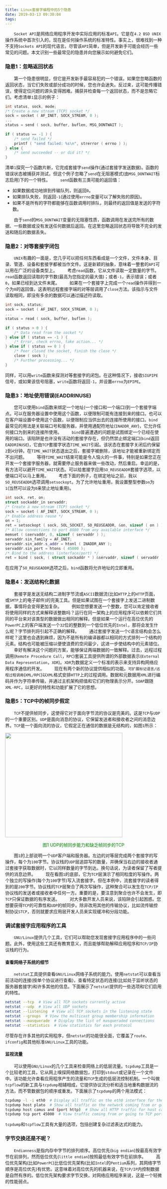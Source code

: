 ```yaml
---
title: Linux套接字编程中的5个隐患
date: 2019-03-13 09:30:04
tags:
---
```

&emsp;&emsp;`Socket API`是网络应用程序开发中实际应用的标准`API`。它是在`4.2 BSD UNIX`操作系统中首次引入的，现在是任何操作系统的标准特性。事实上，很难找到一种不支持`Sockets API`的现代语言。尽管该`API`简单，但是开发新手可能会经历一些常见的问题。本文识别一些最常见的隐患并向您展示如何避免它们。

### 隐患1：忽略返回状态

&emsp;&emsp;第一个隐患很明显，但它是开发新手最容易犯的一个错误。如果您忽略函数的返回状态，当它们失败或部分成功的时候，您也许会迷失。反过来，这可能传播错误，使得定位问题的源头变得困难。捕获并检查每一个返回状态，而不是忽略它们。考虑清单`1`显示的例子：

``` cpp
int status, sock, mode;
/* Create a new stream (TCP) socket */
sock = socket ( AF_INET, SOCK_STREAM, 0 );
...
status = send ( sock, buffer, buflen, MSG_DONTWAIT );
​
if ( status == -1 ) {
    /* send failed */
    printf ( "send failed: %s\n", strerror ( errno ) );
} else {
    /* send succeeded -- or did it? */
}
```

清单`1`探究一个函数片断，它完成套接字`send`操作(通过套接字发送数据)。函数的错误状态被捕获并测试，但这个例子忽略了`send`在无阻塞模式(由`MSG_DONTWAIT`标志启用)下的一个特性。
&emsp;&emsp;`send`函数有三类可能的返回值：

- 如果数据成功地排到传输队列，则返回`0`。
- 如果排队失败，则返回`-1`(通过使用`errno`变量可以了解失败的原因)。
- 如果不是所有的字符都能够在函数调用时排队，则最终的返回值是发送的字符数。

&emsp;&emsp;由于`send`的`MSG_DONTWAIT`变量的无阻塞性质，函数调用在发送完所有的数据、一些数据或没有发送任何数据后返回。在这里忽略返回状态将导致不完全的发送和随后的数据丢失。

### 隐患2：对等套接字闭包

&emsp;&emsp;`UNIX`有趣的一面是，您几乎可以把任何东西看成是一个文件，文件本身、目录、管道、设备和套接字都被当作文件。这是新颖的抽象，意味着一整套的`API`可以用在广泛的设备类型上。
&emsp;&emsp;考虑`read`函数，它从文件读取一定数量的字节。`read`函数返回读取的字节数(最高为您指定的最大值)；或者`-1`，表示错误；或者`0`，如果已经到达文件末尾。
&emsp;&emsp;如果在一个套接字上完成一个`read`操作并得到一个为`0`的返回值，这表明远程套接字端的对等层调用了`close`方法。该指示与文件读取相同，即没有多余的数据可以通过描述符读取。

``` cpp
int sock, status;
sock = socket ( AF_INET, SOCK_STREAM, 0 );
...
status = read ( sock, buffer, buflen );
​
if ( status > 0 ) {
    /* Data read from the socket */
} else if ( status == -1 ) {
    /* Error, check errno, take action... */
} else if ( status == 0 ) {
    /* Peer closed the socket, finish the close */
    close ( sock );
    /* Further processing... */
}
```

同样，可以用`write`函数来探测对等套接字的闭包。在这种情况下，接收`SIGPIPE`信号，或如果该信号阻塞，`write`函数将返回`-1`，并设置`errno`为`EPIPE`。

### 隐患3：地址使用错误(EADDRINUSE)

&emsp;&emsp;您可以使用`bind`函数来绑定一个地址(一个接口和一个端口)到一个套接字端点。可以在服务器设置中使用这个函数，以便限制可能有连接到来的接口。也可以在客户端设置中使用这个函数，以便限制应当供出去的连接所使用的接口。`bind`最常见的用法是关联端口号和服务器，并使用通配符地址(`INADDR_ANY`)，它允许任何接口为到来的连接所使用。
&emsp;&emsp;`bind`普遍遭遇的问题是试图绑定一个已经在使用的端口。该陷阱是也许没有活动的套接字存在，但仍然禁止绑定端口(`bind`返回`EADDRINUSE`)，它由`TCP`套接字状态`TIME_WAIT`引起。该状态在套接字关闭后约保留`2`到`4`分钟。在`TIME_WAIT`状态退出之后，套接字被删除，该地址才能被重新绑定而不出问题。
&emsp;&emsp;等待`TIME_WAIT`结束可能是令人恼火的一件事，特别是如果您正在开发一个套接字服务器，就需要停止服务器来做一些改动，然后重启。幸运的是，有方法可以避开`TIME_WAIT`状态。可以给套接字应用`SO_REUSEADDR`套接字选项，以便端口可以马上重用。
&emsp;&emsp;考虑下面的例子，在绑定地址之前，我以`SO_REUSEADDR`选项调用`setsockopt`。为了允许地址重用，我设置整型参数`on`为`1`(当然可以设为`0`来禁止地址重用)。

``` cpp
int sock, ret, on;
struct sockaddr_in servaddr;
/* Create a new stream (TCP) socket */
sock = socket ( AF_INET, SOCK_STREAM, 0 );
/* Enable address reuse */
on = 1;
ret = setsockopt ( sock, SOL_SOCKET, SO_REUSEADDR, &on, sizeof ( on ) );
/* Allow connections to port 8080 from any available interface */
memset ( &servaddr, 0, sizeof ( servaddr ) );
servaddr.sin_family = AF_INET;
servaddr.sin_addr.s_addr = htonl ( INADDR_ANY );
servaddr.sin_port = htons ( 45000 );
/* Bind to the address (interface/port) */
ret = bind ( sock, ( struct sockaddr * ) &servaddr, sizeof ( servaddr ) );
```

在应用了`SO_REUSEADDR`选项之后，`bind`函数将允许地址的立即重用。

### 隐患4：发送结构化数据

&emsp;&emsp;套接字是发送无结构二进制字节流或`ASCII`数据流(比如`HTTP`上的`HTTP`页面，或`SMTP`上的电子邮件)的完美工具。但是如果试图在一个套接字上发送二进制数据，事情将会变得更加复杂。
&emsp;&emsp;例如您想要发送一个整数，您可以肯定接收者将使用同样的方式来解释该整数吗？运行在同一架构上的应用程序可以依赖它们共同的平台来对该类型的数据做出相同的解释。但是如果一个运行在高位优先的`PowerPC`上的客户端发送一个`32`位的整数到一个低位优先的`Intel`，那将会发生什么呢？字节排列将引起不正确的解释。
&emsp;&emsp;通过套接字发送一个`C`语言结构会怎么样呢？这里也会遇到麻烦，因为不是所有的编译器都以相同的方式排列一个结构的元素。结构也可能被压缩以便使浪费的空间最少，这进一步使结构中的元素错位。
&emsp;&emsp;幸好有解决这个问题的方案，能够保证两端数据的一致解释。过去，远程过程调用(`Remote Procedure Call`，`RPC`)套装工具提供所谓的外部数据表示(`External Data Representation`，`XDR`)。`XDR`为数据定义一个标准的表示来支持异构网络应用程序通信的开发。
&emsp;&emsp;现在有两个新的协议提供相似的功能。`可扩展标记语言/远程过程调用`(`XML/RPC`)以`XML`格式安排`HTTP`上的过程调用。数据和元数据用`XML`进行编码并作为字符串传输，并通过主机架构把值和它们的物理表示分开。`SOAP`跟随`XML-RPC`，以更好的特性和功能扩展了它的思想。

### 隐患5：TCP中的帧同步假定

&emsp;&emsp;`TCP`不提供帧同步，这使得它对于面向字节流的协议是完美的。这是`TCP`与`UDP`的一个重要区别。`UDP`是面向消息的协议，它保留发送者和接收者之间的消息边界。`TCP`是一个面向流的协议，它假定正在通信的数据是无结构的，如图`1`所示：

<img src="./Linux套接字编程中的5个隐患/1.png" height="336" width="377">

<p align="center" style="color:green">图1 UDP的帧同步能力和缺乏帧同步的TCP</p>

&emsp;&emsp;图`1`的上部说明一个`UDP`客户端和服务器。左边的对等层完成两个套接字的写操作，每个为`100`字节。协议栈的`UDP`层追踪写的数量，并确保当右边的接收者通过套接字获取数据时，它以同样数量的字节到达。换句话说，为读者保留了写者提供的消息边界。
&emsp;&emsp;现在看图`1`的底部，它为`TCP`层演示了相同粒度的写操作。两个独立的写操作(每个为`100`字节)写入流套接字。但在本例中，流套接字的读者得到的是`200`字节。协议栈的`TCP`层聚合了两次写操作，这种聚合可以发生在`TCP/IP`协议栈的发送者或接收者中任何一方。重要的是，要注意到聚合也许不会发生，即`TCP`只保证数据的有序发送。
&emsp;&emsp;对大多数开发人员来说，该陷阱会引起困惑。您想要获得`TCP`的可靠性和`UDP`的帧同步。除非改用其他的传输协议，比如流传输控制协议`STCP`，否则就要求应用层开发人员来实现缓冲和分段功能。

### 调试套接字应用程序的工具

&emsp;&emsp;`GNU/Linux`提供几个工具，它们可以帮助您发现套接字应用程序中的一些问题。此外，使用这些工具还有教育意义，而且能够帮助解释应用程序和`TCP/IP`协议栈的行为。

#### 查看网络子系统的细节

&emsp;&emsp;`netstat`工具提供查看`GNU/Linux`网络子系统的能力。使用`netstat`可以查看当前活动的连接(按单个协议进行查看)，查看特定状态的连接(比如处于监听状态的服务器套接字)和许多其他的信息。下面展示了`netstat`提供的一些选项和它们启用的特性。

``` bash
netstat --tcp  # View all TCP sockets currently active
netstat --udp  # View all UDP sockets
netstat --listening  # View all TCP sockets in the listening state
netstat --groups  # View the multicast group membership information
netstat --masquerade  # Display the list of masqueraded connections
netstat --statistics  # View statistics for each protocol
```

尽管存在许多其他的实用程序，但`netstat`的功能很全面，它覆盖了`route`、`ifconfig`和其他标准`GNU/Linux`工具的功能。

#### 监视流量

&emsp;&emsp;可以使用`GNU/Linux`的几个工具来检查网络上的低层流量。`tcpdump`工具是一个比较老的工具，它从网上嗅探网络数据包，打印到`stdout`或记录在一个文件中。该功能允许查看应用程序产生的流量和`TCP`生成的低层流控制机制。一个叫做`tcpflow`的新工具与`tcpdump`相辅相成，它提供协议流分析和适当地重构数据流的方法，而不管数据包的顺序或重发。下面展示了`tcpdump`的两个用法模式：

``` bash
tcpdump -l -i eth0  # Display all traffic on the eth0 interface for the local host
tcpdump host plato  # Show all traffic on the network coming from or going to host plato
tcpdump host camus and (port http)  # Show all HTTP traffic for host camus
tcpdump tcp port 45000  # View traffic coming from or going to TCP port 45000 on the local host
```

`tcpdump`和`tcpflow`工具有大量的选项，包括创建复杂过滤表达式的能力。

### 字节交换还是不呢？

&emsp;&emsp;`Endianness`是指内存中字节的排列顺序。高位优先(`big endian`)按最高有效字节在前排列，然而低位优先(`little endian`)按照最低有效字节在前排序。
&emsp;&emsp;高位优先架构(比如`PowerPC`)比低位优先架构(比如`Intel`的`Pentium`系列，其网络字节顺序是高位优先)有优势。这意味着对高位优先的机器来说，在`TCP/IP`内控制数据是自然有序的。低位优先架构要求字节交换，对网络应用程序来说，这是一个轻微的性能弱点。